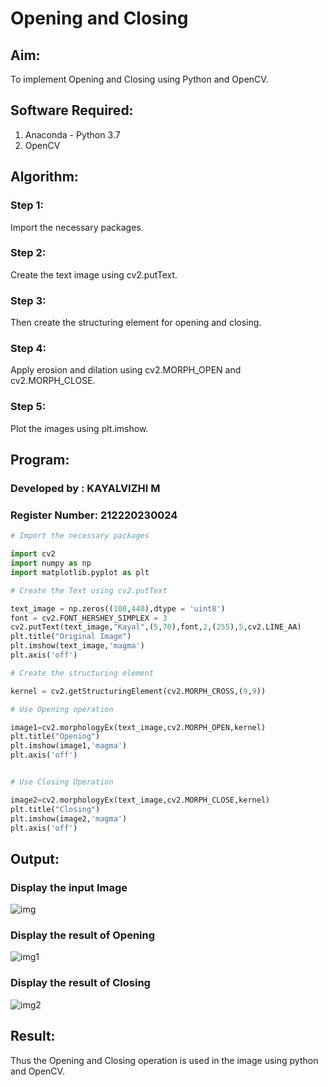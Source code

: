 # Opening and Closing

## Aim:
To implement Opening and Closing using Python and OpenCV.

## Software Required:
1. Anaconda - Python 3.7
2. OpenCV

## Algorithm:
### Step 1:

Import the necessary packages.

### Step 2:

Create the text image using cv2.putText.

### Step 3:

Then create the structuring element for opening and closing.

### Step 4:

Apply erosion and dilation using cv2.MORPH_OPEN and cv2.MORPH_CLOSE.

### Step 5:

Plot the images using plt.imshow.

 
## Program:
### Developed by : KAYALVIZHI M
### Register Number: 212220230024

``` Python
# Import the necessary packages

import cv2
import numpy as np
import matplotlib.pyplot as plt

# Create the Text using cv2.putText

text_image = np.zeros((100,440),dtype = 'uint8')
font = cv2.FONT_HERSHEY_SIMPLEX = 3
cv2.putText(text_image,"Kayal",(5,70),font,2,(255),5,cv2.LINE_AA)
plt.title("Original Image")
plt.imshow(text_image,'magma')
plt.axis('off')

# Create the structuring element

kernel = cv2.getStructuringElement(cv2.MORPH_CROSS,(9,9))

# Use Opening operation

image1=cv2.morphologyEx(text_image,cv2.MORPH_OPEN,kernel)
plt.title("Opening")
plt.imshow(image1,'magma')
plt.axis('off')


# Use Closing Operation

image2=cv2.morphologyEx(text_image,cv2.MORPH_CLOSE,kernel)
plt.title("Closing")
plt.imshow(image2,'magma')
plt.axis('off')

```
## Output:

### Display the input Image

![img](https://user-images.githubusercontent.com/75413726/170830330-cec7127e-259b-47fc-9471-1316b5731d81.jpg)

### Display the result of Opening

![img1](https://user-images.githubusercontent.com/75413726/170830348-61108994-e0cf-428e-a9c9-0ed008f840e8.jpg)

### Display the result of Closing

![img2](https://user-images.githubusercontent.com/75413726/170830359-a6ff92bc-97ef-4fc5-be9d-c347dca678a5.jpg)

## Result:

Thus the Opening and Closing operation is used in the image using python and OpenCV.
